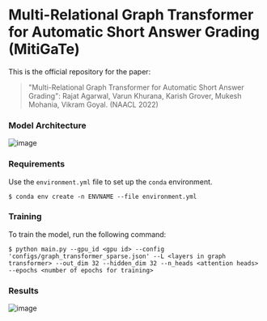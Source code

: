 # Multi-Relational Graph Transformer for Automatic Short Answer Grading (MitiGaTe)
This is the official repository for the paper: 
> "Multi-Relational Graph Transformer for Automatic Short Answer Grading": Rajat Agarwal, Varun Khurana, Karish Grover, Mukesh Mohania, Vikram Goyal. (NAACL 2022)

### Model Architecture
![image](https://user-images.githubusercontent.com/55681622/167933157-b78aa5ce-ebf4-4d87-af43-8e23379df06d.png)

### Requirements
Use the `environment.yml` file to set up the `conda` environment.
```
$ conda env create -n ENVNAME --file environment.yml
```

### Training
To train the model, run the following command:
```
$ python main.py --gpu_id <gpu id> --config 'configs/graph_transformer_sparse.json' --L <layers in graph transformer> --out_dim 32 --hidden_dim 32 --n_heads <attention heads> --epochs <number of epochs for training>
```
### Results
![image](https://user-images.githubusercontent.com/55681622/167932897-d687602e-af1b-4bb4-81d9-9516d6c5fb7a.png)


